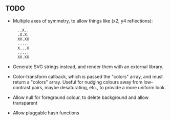 ## TODO

* Multiple axes of symmetry, to allow things like (x2, y4 reflections):

		..X..
		.X.X.
		XX.XX
		.....
		X...X
		.....
		XX.XX

* Generate SVG strings instead, and render them with an external library.
* Color-transform callback, which is passed the "colors" array, and must
  return a "colors" array. Useful for nudging colours away from low-contrast
  pairs, maybe desaturating, etc., to provide a more uniform look.
* Allow null for foreground colour, to delete background and allow transparent
* Allow pluggable hash functions